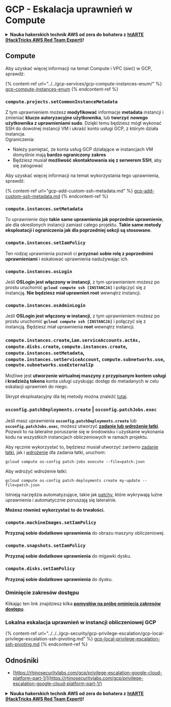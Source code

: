 # GCP - Eskalacja uprawnień w Compute

<details>

<summary><strong>Nauka hakerskich technik AWS od zera do bohatera z</strong> <a href="https://training.hacktricks.xyz/courses/arte"><strong>htARTE (HackTricks AWS Red Team Expert)</strong></a><strong>!</strong></summary>

Inne sposoby wsparcia HackTricks:

* Jeśli chcesz zobaczyć swoją **firmę reklamowaną w HackTricks** lub **pobrać HackTricks w formacie PDF**, sprawdź [**PLANY SUBSKRYPCYJNE**](https://github.com/sponsors/carlospolop)!
* Zdobądź [**oficjalne gadżety PEASS & HackTricks**](https://peass.creator-spring.com)
* Odkryj [**Rodzinę PEASS**](https://opensea.io/collection/the-peass-family), naszą kolekcję ekskluzywnych [**NFT**](https://opensea.io/collection/the-peass-family)
* **Dołącz do** 💬 [**grupy Discord**](https://discord.gg/hRep4RUj7f) lub [**grupy telegramowej**](https://t.me/peass) lub **śledź** nas na **Twitterze** 🐦 [**@hacktricks_live**](https://twitter.com/hacktricks_live)**.**
* **Podziel się swoimi hakerskimi trickami, przesyłając PR-y do** [**HackTricks**](https://github.com/carlospolop/hacktricks) i [**HackTricks Cloud**](https://github.com/carlospolop/hacktricks-cloud) github repos.

</details>

## Compute

Aby uzyskać więcej informacji na temat Compute i VPC (sieć) w GCP, sprawdź:

{% content-ref url="../../gcp-services/gcp-compute-instances-enum/" %}
[gcp-compute-instances-enum](../../gcp-services/gcp-compute-instances-enum/)
{% endcontent-ref %}

### `compute.projects.setCommonInstanceMetadata`

Z tym uprawnieniem możesz **modyfikować** informacje **metadata** instancji i zmieniać **klucze autoryzacyjne użytkownika**, lub **tworzyć** **nowego użytkownika z uprawnieniami sudo**. Dzięki temu będziesz mógł wykonać SSH do dowolnej instancji VM i ukraść konto usługi GCP, z którym działa instancja.\
Ograniczenia:

* Należy pamiętać, że konta usług GCP działające w instancjach VM domyślnie mają **bardzo ograniczony zakres**
* Będziesz musiał **możliwość skontaktowania się z serwerem SSH**, aby się zalogować

Aby uzyskać więcej informacji na temat wykorzystania tego uprawnienia, sprawdź:

{% content-ref url="gcp-add-custom-ssh-metadata.md" %}
[gcp-add-custom-ssh-metadata.md](gcp-add-custom-ssh-metadata.md)
{% endcontent-ref %}

### `compute.instances.setMetadata`

To uprawnienie daje **takie same uprawnienia jak poprzednie uprawnienie**, ale dla określonych instancji zamiast całego projektu. **Takie same metody eksploatacji i ograniczenia jak dla poprzedniej sekcji są stosowane**.

### `compute.instances.setIamPolicy`

Ten rodzaj uprawnienia pozwoli ci **przyznać sobie rolę z poprzednimi uprawnieniami** i eskalować uprawnienia nadużywając ich.

### **`compute.instances.osLogin`**

Jeśli **OSLogin jest włączony w instancji**, z tym uprawnieniem możesz po prostu uruchomić **`gcloud compute ssh [INSTANCJA]`** i połączyć się z instancją. **Nie będziesz miał uprawnień root** wewnątrz instancji.

### **`compute.instances.osAdminLogin`**

Jeśli **OSLogin jest włączony w instancji**, z tym uprawnieniem możesz po prostu uruchomić **`gcloud compute ssh [INSTANCJA]`** i połączyć się z instancją. Będziesz miał uprawnienia **root** wewnątrz instancji.

### `compute.instances.create`,`iam.serviceAccounts.actAs, compute.disks.create`, `compute.instances.create`, `compute.instances.setMetadata`, `compute.instances.setServiceAccount`, `compute.subnetworks.use`, `compute.subnetworks.useExternalIp`

Możliwe jest **utworzenie wirtualnej maszyny z przypisanym kontem usługi i kradzieżą tokena** konta usługi uzyskując dostęp do metadanych w celu eskalacji uprawnień do niego.

Skrypt eksploatacyjny dla tej metody można znaleźć [tutaj](https://github.com/RhinoSecurityLabs/GCP-IAM-Privilege-Escalation/blob/master/ExploitScripts/compute.instances.create.py).

### `osconfig.patchDeployments.create` | `osconfig.patchJobs.exec`

Jeśli masz uprawnienia **`osconfig.patchDeployments.create`** lub **`osconfig.patchJobs.exec`**, możesz utworzyć [**zadanie lub wdrożenie łatki**](https://blog.raphael.karger.is/articles/2022-08/GCP-OS-Patching). Pozwoli to na lateralne poruszanie się w środowisku i uzyskanie wykonania kodu na wszystkich instancjach obliczeniowych w ramach projektu.

Aby ręcznie wykorzystać to, będziesz musiał utworzyć zarówno [zadanie łatki](https://github.com/rek7/patchy/blob/main/pkg/engine/patches/patch\_job.json), jak i [wdrożenie](https://github.com/rek7/patchy/blob/main/pkg/engine/patches/patch\_deployment.json) dla zadania łatki, uruchom:

`gcloud compute os-config patch-jobs execute --file=patch.json`

Aby wdrożyć wdrożenie łatki:

`gcloud compute os-config patch-deployments create my-update --file=patch.json`

Istnieją narzędzia automatyzujące, takie jak [patchy](https://github.com/rek7/patchy), które wykrywają luźne uprawnienia i automatycznie poruszają się lateralnie.

**Możesz również wykorzystać to do trwałości.**

### `compute.machineImages.setIamPolicy`

**Przyznaj sobie dodatkowe uprawnienia** do obrazu maszyny obliczeniowej.

### `compute.snapshots.setIamPolicy`

**Przyznaj sobie dodatkowe uprawnienia** do migawki dysku.

### `compute.disks.setIamPolicy`

**Przyznaj sobie dodatkowe uprawnienia** do dysku.

### Ominięcie zakresów dostępu

Klikając ten link znajdziesz kilka [**pomysłów na próbę ominięcia zakresów dostępu**](../../../gcp-security/gcp-privilege-escalation/).

### Lokalna eskalacja uprawnień w instancji obliczeniowej GCP

{% content-ref url="../../../gcp-security/gcp-privilege-escalation/gcp-local-privilege-escalation-ssh-pivoting.md" %}
[gcp-local-privilege-escalation-ssh-pivoting.md](../../../gcp-security/gcp-privilege-escalation/gcp-local-privilege-escalation-ssh-pivoting.md)
{% endcontent-ref %}

## Odnośniki

* [https://rhinosecuritylabs.com/gcp/privilege-escalation-google-cloud-platform-part-1/](https://rhinosecuritylabs.com/gcp/privilege-escalation-google-cloud-platform-part-1/)

<details>

<summary><strong>Nauka hakerskich technik AWS od zera do bohatera z</strong> <a href="https://training.hacktricks.xyz/courses/arte"><strong>htARTE (HackTricks AWS Red Team Expert)</strong></a><strong>!</strong></summary>

Inne sposoby wsparcia HackTricks:

* Jeśli chcesz zobaczyć swoją **firmę reklamowaną w HackTricks** lub **pobrać HackTricks w formacie PDF**, sprawdź [**PLANY SUBSKRYPCYJNE**](https://github.com/sponsors/carlospolop)!
* Zdobądź [**oficjalne gadżety PEASS & HackTricks**](https://peass.creator-spring.com)
* Odkryj [**Rodzinę PEASS**](https://opensea.io/collection/the-peass-family), naszą kolekcję ekskluzywnych [**NFT**](https://opensea.io/collection/the-peass-family)
* **Dołącz do** 💬 [**grupy Discord**](https://discord.gg/hRep4RUj7f) lub [**grupy telegramowej**](https://t.me/peass) lub **śledź** nas na **Twitterze** 🐦 [**@hacktricks_live**](https://twitter.com/hacktricks_live)**.**
* **Podziel się swoimi hakerskimi trickami, przesyłając PR-y do** [**HackTricks**](https://github.com/carlospolop/hacktricks) i [**HackTricks Cloud**](https://github.com/carlospolop/hacktricks-cloud) github repos.

</details>
